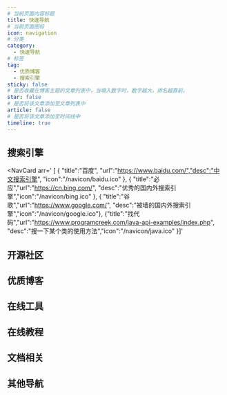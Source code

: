 ```yaml
---
# 当前页面内容标题
title: 快速导航
# 当前页面图标
icon: navigation
# 分类
category:
  - 快速导航
# 标签
tag:
  - 优质博客
  - 搜索引擎
sticky: false
# 是否收藏在博客主题的文章列表中，当填入数字时，数字越大，排名越靠前。
star: false
# 是否将该文章添加至文章列表中
article: false
# 是否将该文章添加至时间线中
timeline: true
---
```


## 搜索引擎

<NavCard arr='
  [
    {
      "title":"百度",
      "url":"https://www.baidu.com/","desc":"中文搜索引擎",
      "icon":"/navicon/baidu.ico"
      },
      {
        "title":"必应","url":"https://cn.bing.com/",
        "desc":"优秀的国内外搜索引擎","icon":"/navicon/bing.ico"
      },
      {
        "title":"谷歌","url":"https://www.google.com/",
        "desc":"被墙的国内外搜索引擎","icon":"/navicon/google.ico"},
        {"title":"找代码","url":"https://www.programcreek.com/java-api-examples/index.php",
        "desc":"搜一下某个类的使用方法","icon":"/navicon/java.ico"
  }]'
>
</NavCard>

## 开源社区

<NavCard arr='[
                {
                  "title": "Dromara",
                  "url": "https://gitee.com/dromara",
                  "desc": "孵化HuTool的优秀开源社区",
                  "icon": "/navicon/dromara.ico"
                },
                {
                  "title": "OSRC",
                  "url": "https://www.osrc.com/",
                  "desc": "开源运行时社区",
                  "icon": "/navicon/oscr.ico"
                },
                {
                  "title": "Doocs",
                  "url": "https://doocs.gitee.io/#/README_CN",
                  "desc": "非常友好的技术社区",
                  "icon": "/navicon/doocs.ico"
                }
              ]'></NavCard>

## 优质博客

<NavCard arr='[
                {
                  "title": "阮一峰",
                  "url": "https://www.ruanyifeng.com/",
                  "desc": "阮一峰的个人网站",
                  "icon": "/navicon/ruan.ico"
                },
                {
                  "title": "Road2Coding",
                  "url": "https://r2coding.com/#/",
                  "desc": "程序羊博客",
                  "icon": "/navicon/r2coding.png"
                },
                {
                  "title": "大都督",
                  "url": "https://www.yuque.com/renyong-jmovm/dadudu",
                  "desc": "大都督周瑜的技术博客",
                  "icon": "/navicon/yuque.png"
                },
                {
                  "title": "Gitstar",
                  "url": "https://gitstar-ranking.com/",
                  "desc": "Github项目获赞数排名",
                  "icon": "/navicon/gr.ico"
                },
                {
                  "title": "JeeWeiXin",
                  "url": "https://jeeweixin.com/",
                  "desc": "微信小程序技术博客",
                  "icon": "/navicon/jeeweixin.ico"
                },
                {
                  "title": "潘子夜",
                  "url": "https://www.panziye.com/",
                  "desc": "潘子夜个人博客",
                  "icon": "/navicon/panziye.ico"
                },
                {
                  "title": "徐靖峰",
                  "url": "https://www.cnkirito.moe/",
                  "desc": "徐靖峰的个人博客",
                  "icon": "/navicon/xujingfeng.jpg"
                },
                {
                  "title": "芋道源码",
                  "url": "https://www.iocoder.cn/",
                  "desc": "源码聚集地",
                  "icon": "/navicon/github.ico"
                },
                {
                  "title": "全栈",
                  "url": "https://www.pdai.tech/",
                  "desc": "全栈知识体系",
                  "icon": "/navicon/pdai.ico"
                },
                {
                  "title": "程序猿DD",
                  "url": "https://blog.didispace.com/",
                  "desc": "程序猿DD的个人博客",
                  "icon": "/navicon/dd.jpg"
                },
                {
                  "title": "labuladong",
                  "url": "https://labuladong.gitee.io/algo/",
                  "desc": "labuladong的算法小抄",
                  "icon": "/navicon/github.ico"
                }
              ]'></NavCard>

## 在线工具

<NavCard arr='[
                {
                  "title": "下载加速",
                  "url": "https://toolwa.com/github/",
                  "desc": "Github下载加速",
                  "icon": "/navicon/github.ico"
                },
                {
                  "title": "菜鸟工具",
                  "url": "https://c.runoob.com/",
                  "desc": "菜鸟教程提供的工具集",
                  "icon": "/navicon/cainiao.ico"
                },
                {
                  "title": "工具集",
                  "url": "https://tool.oschina.net/",
                  "desc": "开源中国提供的工具集",
                  "icon": "/navicon/oschina.ico"
                },
                {
                  "title": "程序员",
                  "url": "https://tool.lu/",
                  "desc": "程序员的工具箱",
                  "icon": "/navicon/chengxuyuan.ico"
                },
                {
                  "title": "脚本之家",
                  "url": "http://tools.jb51.net/",
                  "desc": "脚本之家提供的工具箱",
                  "icon": "/navicon/jiaoben.ico"
                },
                {
                  "title": "W3C",
                  "url": "https://123.w3cschool.cn/webtools",
                  "desc": "W3C School旗下提供的工具箱",
                  "icon": "/navicon/w3c.ico"
                },
                {
                  "title": "云转换",
                  "url": "https://cloudconvert.com/",
                  "desc": "在线转化",
                  "icon": "/navicon/yun.png"
                }
              ]'></NavCard>

## 在线教程

<NavCard arr='[
                {
                  "title": "Electron",
                  "url": "https://www.electronjs.org/",
                  "desc": "electron官方文档",
                  "icon": "/navicon/electron.svg"
                },
                {
                  "title": "IDEA",
                  "url": "https://idea.javaguide.cn/",
                  "desc": "IDEA高效使用指南",
                  "icon": "/navicon/idea.svg"
                },
                {
                  "title": "QuickRef",
                  "url": "https://quickref.me/",
                  "desc": "快速学习各种语言的语法",
                  "icon": "/navicon/quickref.png"
                },
                {
                  "title": "中文网",
                  "url": "http://c.biancheng.net/",
                  "desc": "C语言中文网",
                  "icon": "/navicon/c.ico"
                },
                {
                  "title": "菜鸟教程",
                  "url": "https://www.runoob.com/",
                  "desc": "菜鸟在线教程",
                  "icon": "/navicon/runoob.ico"
                },
                {
                  "title": "W3C",
                  "url": "https://www.w3cschool.cn/tutorial",
                  "desc": "w3c在线基础教程",
                  "icon": "/navicon/w3c.ico"
                },
                {
                  "title": "w3school",
                  "url": "https://www.w3school.com.cn/index.html",
                  "desc": "领先的web技术教程",
                  "icon": "/navicon/w3school.png"
                }
              ]'></NavCard>



## 文档相关

<NavCard arr='[
                {
                  "title": "在线MD",
                  "url": "https://markdown.com.cn/editor/",
                  "desc": "在线编写MarkDown",
                  "icon": "/navicon/github.ico"
                },
                {
                  "title": "hope",
                  "url": "https://vuepress-theme-hope.gitee.io/v2/zh/",
                  "desc": "一个优秀静态博客搭建工具",
                  "icon": "/navicon/hope.svg"
                }
              ]'></NavCard>







## 其他导航

<NavCard arr='[
                {
                  "title": "极下解析",
                  "url": "https://jixia.ltd/",
                  "desc": "百度云外链解析",
                  "icon": "/navicon/jixia.ico"
                },
                {
                  "title": "MyOctoCat",
                  "url": "https://myoctocat.com/",
                  "desc": "程序员头像",
                  "icon": "/navicon/github.ico"
                },
                {
                  "title": "LeetCode",
                  "url": "https://leetcode.cn/",
                  "desc": "刷题网站",
                  "icon": "/navicon/leetcode.ico"
                },
                {
                  "title": "Jar包下载",
                  "url": "https://search.maven.org/",
                  "desc": "Jar包个版本下载",
                  "icon": "/navicon/jar.ico"
                },
                {
                  "title": "ghelper",
                  "url": "http://ghelper.net/",
                  "desc": "看世界",
                  "icon": "/navicon/ghelper.png"
                },
                {
                  "title": "Maven仓库",
                  "url": "https://mvnrepository.com/",
                  "desc": "Maven官方仓库",
                  "icon": "/navicon/mvn.ico"
                }
              ]'></NavCard>

